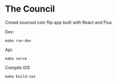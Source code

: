 # The Council
Crowd sourced coin flip app built with React and Flux

Dev:
```
make run-dev
```
Api:
```
make serve
```
Compile iOS
```
make build-ios
```
